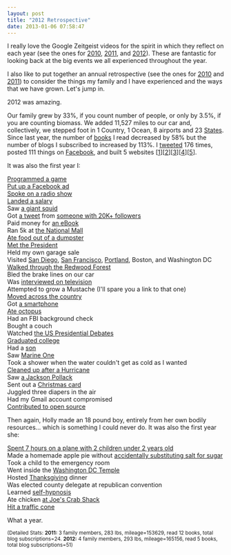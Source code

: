 ```yaml
---
layout: post
title: "2012 Retrospective"
date: 2013-01-06 07:58:47
---
```


I really love the Google Zeitgeist videos for the spirit in which they reflect on each year (see the ones for <a href="http://www.youtube.com/watch?v=F0QXB5pw2qE" target="_blank" title="Zeitgeist 2010: Year in Review">2010</a>, <a href="http://www.youtube.com/watch?v=SAIEamakLoY" target="_blank" title="This is my favorite one.">2011</a>, and <a href="http://www.youtube.com/watch?v=xY_MUB8adEQ" target="_blank" title="Zeitgeist 2012: Year in Review">2012</a>). These are fantastic for looking back at the big events we all experienced throughout the year.  

I also like to put together an annual retrospective (see the ones for [2010][1] and [2011][2]) to consider the things my family and I have experienced and the ways that we have grown. Let's jump in.

 [1]: http://bryanbraun.com/2011/02/21/checking-in "Checking in"
 [2]: http://bryanbraun.com/2012/01/01/looking-back-looking-forward "Looking Back. Looking Forward."

2012 was amazing.

Our family grew by 33%, if you count number of people, or only by 3.5%, if you are counting biomass. We added 11,527 miles to our car and, collectively, we stepped foot in 1 Country, 1 Ocean, 8 airports and 23 [States][3]. Since last year, the number of [books][4] I read decreased by 58% but the number of blogs I subscribed to increased by 113%. I <a href="https://twitter.com/BryanEBraun" target="_blank" title="Bryan Braun on Twitter">tweeted</a> 176 times, posted 111 things on <a href="https://www.facebook.com/bryanbr4un" target="_blank" title="Bryan on Facebook">Facebook</a>, and built 5 websites [<a href="http://pjlove.org" target="_blank" title="pjlove.org">1</a>][<a href="http://writer.bryanbraun.com" target="_blank" title="writer.bryanbraun.com">2</a>][<a href="http://php.bryanbraun.com" target="_blank" title="php.bryanbraun.com">3</a>][<a href="http://chadneilsen.com" target="_blank" title="chadneilsen.com">4</a>][<a href="http://brendabraunart.com" target="_blank" title="brendabraunart.com">5</a>].

 [3]: http://bryanbraun.com/2012/08/05/17-states-14-days "17 States in 14 Days"
 [4]: http://bryanbraun.com/books "Book Reviews"

It was also the first year I:

[Programmed a game](http://bryanbraun.github.io/alchemist)  
<a href="/assets/images/acquia_ad.JPG" target="_blank" title="If I were 17 again, I'd use Facebook ads to help me run for student body president. It would be the talk of the school... which is important if you are running for student body president.">Put up a Facebook ad</a>  
[Spoke on a radio show][5]  
<a href="http://bryanbraun.com/2012/09/09/which-i-explain-how-i-got-my-dream-job" target="_blank" title="In which I explain how I got my dream job">Landed a salary</a>  
Saw <a href="http://www.mnh.si.edu/exhibits/ocean_hall/squid.html" target="_blank" title="That's right. They exist.">a giant squid</a>  
Got <a href="https://twitter.com/Dries/status/186999538106646529" target="_blank" title="Dries Tweet">a tweet</a> from <a href="https://twitter.com/Dries" target="_blank" title="Dries">someone with 20K+ followers</a>  
Paid money for [an eBook][6]  
Ran 5k at <a href="http://dc.about.com/od/touristattractions/ss/PhotosNatlMall_6.htm" target="_blank" title="The National Mall">the National Mall</a>  
<a href="http://www.youtube.com/watch?v=0HlFP-PMW6E" target="_blank" title="Anyone with an open mind and a Netflix account can watch the documentary for free.">Ate food out of a dumpster</a>  
<a href="http://youtu.be/nBarMWcYdAA?t=3m8s" target="_blank" title="I'm in front, facing the President">Met the President</a>  
Held my own garage sale  
Visited [San Diego][7], <a href="http://4.bp.blogspot.com/-mgKwIWugbLU/UClRAw0g0aI/AAAAAAAACCs/7DOKAMLXI3U/s1600/P7300455.JPG" target="_blank" title="At Fisherman's Wharf">San Francisco</a>, [Portland][8], Boston, and Washington DC  
<a href="http://3.bp.blogspot.com/-OPK3-eg5dhg/UClRQIu-3aI/AAAAAAAACDk/VSyrTaXxYOw/s1600/P7310496.JPG" target="_blank" title="Some trees are so old and strong that you can see black patches and scars from all the forest fires they've lived through.">Walked through the Redwood Forest</a>  
Bled the brake lines on our car  
Was [interviewed on television][9]  
Attempted to grow a Mustache (I'll spare you a link to that one)  
[Moved across the country][10]  
Got <a href="http://www.samsung.com/us/mobile/cell-phones/SGH-T989ZKBTMB" target="_blank" title="Samsung Galaxy SII">a smartphone</a>  
[Ate octopus][11]  
Had an FBI background check  
Bought a couch  
Watched <a href="http://en.wikipedia.org/wiki/United_States_presidential_election_debates,_2012" target="_blank" title="Wikipedia: US Presidential Debates">the US Presidential Debates</a>  
<a href="https://www.facebook.com/photo.php?fbid=3420265116728&set=a.3370370749400.287757.1573191502&type=3&theater" target="_blank" title="While I don't use the degree, I'm happy with the other things I got at BYU: My wife, a line on my resume, stickers on my car, and 24 free months of the New York Times.">Graduated college</a>  
Had a [son][12]  
Saw <a href="http://en.wikipedia.org/wiki/Marine_One" target="_blank" title="Wikipedia: Marine One">Marine One</a>  
Took a shower when the water couldn't get as cold as I wanted  
<a href="http://devore-jonathan.wistia.com/medias/xhhirat8vx" target="_blank" title="Hurricane Sandy Video">Cleaned up after a Hurricane</a>  
Saw <a href="http://en.wikipedia.org/wiki/File:Lavender_Mist.jpg" target="_blank" title="There is often a miniture version of this painting where Heidi sits at our kitchen table.">a Jackson Pollack</a>  
Sent out a <a href="http://bryanbraun.com/2012/12/15/happy-holidays-2012" target="_blank" title="I admit, the design was influenced by the fact that the Smithsonian art museum had lots of Andy Warhol's art on display.">Christmas card</a>  
Juggled three diapers in the air  
Had my Gmail account compromised  
<a href="http://drupal.org/project/writer" target="_blank" title="This page went up on December 31st, so it was a close call.">Contributed to open source</a>

 [5]: http://bryanbraun.com/2012/09/09/press "Their regular broadcast is at www.siriusxm.com/byuradio"
 [6]: https://play.google.com/store/books/details/Seth_Godin_Linchpin?id=dI66B5IY2X0C "Linchpin"
 [7]: http://3.bp.blogspot.com/-Wz0KXs56fhk/UClQmpbS7NI/AAAAAAAACBM/k1ojCUe7My8/s320/P7280281.JPG
 [8]: http://3.bp.blogspot.com/-HbpTvjSIFAM/UClRb7nVbGI/AAAAAAAACEI/VKfeM5tP-Zk/s1600/P8010534.JPG
 [9]: http://bryanbraun.com/2012/04/30/in-the-press#discovery-channel "You never realize how important the ability to form coherent sentances is, until you lose it."
 [10]: http://bryanbraun.com/2012/08/05/17-states-14-days "17 states in 14 days"
 [11]: http://graffiatodc.com/menus/ "...at Graffiato. The've also got this Spinach and Bacon pizza that is fantastic."
 [12]: http://4.bp.blogspot.com/-zW_kjoacPlU/UL-Hr_sm_rI/AAAAAAAAFLw/O9lOk_f1JNE/s1600/IMG_1037.JPG "They don't call him Stinky Pete for nothing."

Then again, Holly made an 18 pound boy, entirely from her own bodily resources… which is something I could never do. It was also the first year she:

[Spent 7 hours on a plane with 2 children under 2 years old][13]  
Made a homemade apple pie without <a href="http://1.bp.blogspot.com/_nPInrJBeS1c/Sy008laLtjI/AAAAAAAAAaU/k20L0YzqMq8/s1600/DSCN0783.JPG" target="_blank" title="Those were dark days...">accidentally substituting salt for sugar</a>  
Took a child to the emergency room  
Went inside the <a href="http://www.lds.org/church/temples/washington-dc?lang=eng" target="_blank" title="Washington D.C. Temple">Washington DC Temple</a>  
Hosted <a href="http://hollybunchkins.blogspot.com/2012/12/thanksgiving.html" target="_blank" title="Here are some photos">Thanksgiving</a> dinner  
Was elected county delegate at republican convention  
Learned <a href="https://www.hypnobabies.com/" target="_blank" title="Hypnobabies">self-hypnosis</a>  
Ate chicken [at Joe's Crab Shack][14]  
<a href="https://twitter.com/BryanEBraun/status/257454313000017921" target="_blank" title="I had always wanted to use the hashtag #womendriversnosurvivors...">Hit a traffic cone</a>

 [13]: http://2.bp.blogspot.com/-IeYkDNxJzAE/UH8H-Vq4wQI/AAAAAAAAE74/rZkK2wXJd7c/s1600/IMG_0895.JPG
 [14]: http://1.bp.blogspot.com/-cU4VS27C4sE/UClRNNf3qdI/AAAAAAAACDc/x8zETvRWW7c/s1600/P7300476.jpg

What a year.

<small>(Detailed Stats: <strong>2011:</strong> 3 family members, 283 lbs, mileage=153629, read 12 books, total blog subscriptions=24. <strong>2012:</strong> 4 family members, 293 lbs, mileage=165156, read 5 books, total blog subscriptions=51)</small>
